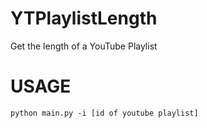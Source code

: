 # YTPlaylistLength
Get the length of a YouTube Playlist
# USAGE
``python main.py -i [id of youtube playlist]``

